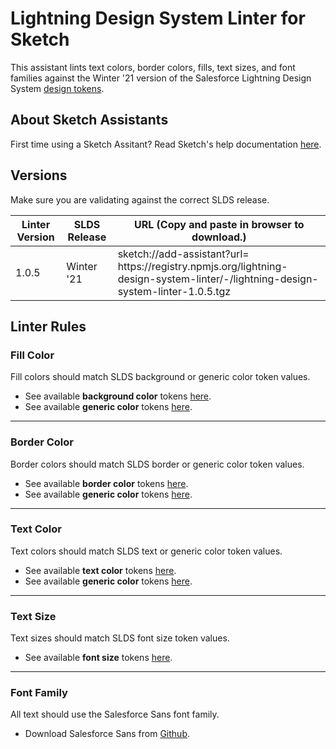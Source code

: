 # Lightning Design System Linter for Sketch

This assistant lints text colors, border colors, fills, text sizes, and font families against the
Winter '21 version of the Salesforce Lightning Design System
[design tokens](https://www.lightningdesignsystem.com/design-tokens/).

## About Sketch Assistants

First time using a Sketch Assitant? Read Sketch's help documentation [here](https://www.sketch.com/docs/assistants/). 

## Versions

Make sure you are validating against the correct SLDS release.

| Linter Version | SLDS Release | URL (Copy and paste in browser to download.)                                                                                                      |
| -------------- | ------------ | ------------------------------------------------------------------------------------------------------------------------------------------------- |
| 1.0.5          | Winter '21   | sketch://add-assistant?url=<br/>h<span>tt</span>ps://registry.npmjs.org/lightning-design-system-linter/-/lightning-design-system-linter-1.0.5.tgz |

## Linter Rules

<h3 id='lightning-design-system-linter/fill-color'>Fill Color</h3>

Fill colors should match SLDS background or generic color token values.

- See available **background color** tokens
  [here](https://www.lightningdesignsystem.com/design-tokens/#category-background-color).
- See available **generic color** tokens
  [here](https://www.lightningdesignsystem.com/design-tokens/#category-color).

---

<h3 id='lightning-design-system-linter/border-color'>Border Color</h3>

Border colors should match SLDS border or generic color token values.

- See available **border color** tokens
  [here](https://www.lightningdesignsystem.com/design-tokens/#category-border-color).
- See available **generic color** tokens
  [here](https://www.lightningdesignsystem.com/design-tokens/#category-color).

---

<h3 id='lightning-design-system-linter/text-color'>Text Color</h3>

Text colors should match SLDS text or generic color token values.

- See available **text color** tokens
  [here](https://www.lightningdesignsystem.com/design-tokens/#category-text-color).
- See available **generic color** tokens
  [here](https://www.lightningdesignsystem.com/design-tokens/#category-color).

---

<h3 id='lightning-design-system-linter/text-size'>Text Size</h3>

Text sizes should match SLDS font size token values.

- See available **font size** tokens
  [here](https://www.lightningdesignsystem.com/design-tokens/#category-font-size).

---

<h3 id='lightning-design-system-linter/font'>Font Family</h3>

All text should use the Salesforce Sans font family.

- Download Salesforce Sans from
  [Github](https://github.com/salesforce-ux/design-system/tree/master/assets/fonts).
